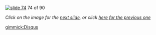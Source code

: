 [![slide 74](https://dl.dropboxusercontent.com/u/2977490/presentations/cookbook/img74.jpg)](75.md)
74 of 90

_Click on the image for the [next slide](75.md), or click [here for the previous one](73.md)_

[gimmick:Disqus](theodox-github)